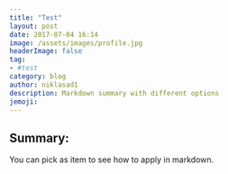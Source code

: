 ```yaml
---
title: "Test"
layout: post
date: 2017-07-04 16:14
image: /assets/images/profile.jpg
headerImage: false
tag:
- #test
category: blog
author: niklasad1
description: Markdown summary with different options
jemoji: 
---
```


## Summary:

You can pick as item to see how to apply in markdown.

